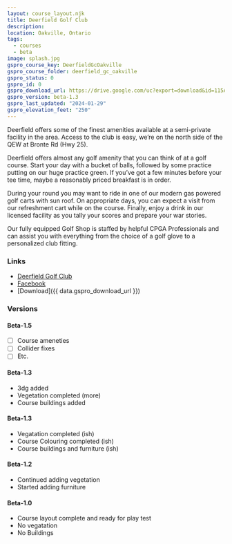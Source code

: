 ```yaml
---
layout: course_layout.njk
title: Deerfield Golf Club
description:
location: Oakville, Ontario
tags: 
  - courses
  - beta
image: splash.jpg
gspro_course_key: DeerfieldGcOakville
gspro_course_folder: deerfield_gc_oakville
gspro_status: 0
gspro_id: 0
gspro_download_url: https://drive.google.com/uc?export=download&id=115ATNSEUb4nKlfYq3WgAGREt6F7zfrVL
gspro_version: beta-1.3
gspro_last_updated: "2024-01-29"
gspro_elevation_feet: "250"
---
```


Deerfield offers some of the finest amenities available at a semi-private facility in the area. Access to the club is easy, we’re on the north side of the QEW at Bronte Rd (Hwy 25).

Deerfield offers almost any golf amenity that you can think of at a golf course. Start your day with a bucket of balls, followed by some practice putting on our huge practice green. If you’ve got a few minutes before your tee time, maybe a reasonably priced breakfast is in order.

During your round you may want to ride in one of our modern gas powered golf carts with sun roof. On appropriate days, you can expect a visit from our refreshment cart while on the course. Finally, enjoy a drink in our licensed facility as you tally your scores and prepare your war stories.  

Our fully equipped Golf Shop is staffed by helpful CPGA Professionals and can assist you with everything from the choice of a golf glove to a personalized club fitting.

### Links

- [Deerfield Golf Club](https://golfdeerfield.com/)
- [Facebook](https://www.facebook.com/DeerfieldGolfClub/)
- [Download]({{ data.gspro_download_url }})

### Versions

#### Beta-1.5

- [ ] Course ameneties
- [ ] Collider fixes
- [ ] Etc.

#### Beta-1.3

- 3dg added
- Vegetation completed (more)
- Course buildings added

#### Beta-1.3

- Vegatation completed (ish)
- Course Colouring completed (ish)
- Course buildings and furniture (ish)

#### Beta-1.2

- Continued adding vegetation
- Started adding furniture

#### Beta-1.0

- Course layout complete and ready for play test
- No vegatation
- No Buildings
